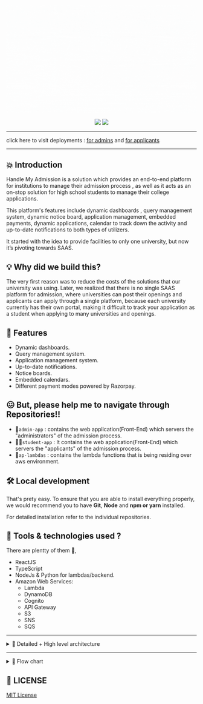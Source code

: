 ![Handle My Admission](./hma.gif)

<p align="center">
<img src="https://img.shields.io/github/license/admission-portal/admin-app" />
<img src="https://img.shields.io/badge/Author-Tejas_Ladhani-yellow" />
</p>

<hr/>

click here to visit deployments : [for admins]( https://handle-my-admissions-admin.web.app/ap-admin/) and [for applicants](https://handle-my-admissions.web.app/ap-student/)

<hr/>

## 💥 Introduction

Handle My Admission is a solution which provides an end-to-end platform for institutions to manage their admission process , as well as it acts as an on-stop solution for high school students to manage their college applications.

This platform's features include dynamic dashboards , query management system, dynamic notice board, application management, embedded payments, dynamic applications, calendar to track down the activity and up-to-date notifications to both types of utilizers.

It started with the idea to provide facilities to only one university, but now it’s pivoting towards SAAS.


## 💡 Why did we build this?

The very first reason was to reduce the costs of the solutions that our university was using. Later, we realized that there is no single SAAS platform for admission, where universities can post their openings and applicants can apply through a single platform, because each university currently has their own portal, making it difficult to track your application as a student when applying to many universities and openings.

## 🥁 Features

- Dynamic dashboards.
- Query management system.
- Application management system.
- Up-to-date notifications.
- Notice boards.
- Embedded calendars.
- Different payment modes powered by Razorpay.

## 😖 But, please help me to navigate through Repositories!!
- 🏦```admin-app``` : contains the web application(Front-End) which servers the "administrators" of the admission process.
- 👩‍🎓```student-app``` : It contains the web application(Front-End) which servers the "applicants" of the admission process.
- 🚀```ap-lambdas``` : contains the lambda functions that is being residing over aws environment.

## 🛠️ Local development

That's prety easy. To ensure that you are able to install everything properly, we would recommend you to have <b>Git</b>, <b>Node</b> and <b>npm or yarn</b> installed.

For detailed installation refer to the individual repositories.


## 🧰 Tools & technologies used ?
There are plentty of them 🎊,
- ReactJS
- TypeScript
- NodeJs & Python for lambdas/backend.
- Amazon Web Services:
    * Lambda
    * DynamoDB
    * Cognito
    * API Gateway
    * S3
    * SNS
    * SQS

<hr />
<details>
  <summary> 📃 Detailed + High level architecture</summary>
    <p align="center">
        <img src="https://user-images.githubusercontent.com/67834407/153741053-0c85a994-dcfe-49a7-83e7-769d89d59b19.png " />
    </p>
    <p align="center">
        <img src="https://user-images.githubusercontent.com/67834407/153741062-9bab87c1-a605-4a8a-80ac-760111d0a11a.png" />
    </p>

</details>

<hr/>

<details>
  <summary> 📃 Flow chart </summary>
    <p align="center">
        <img src="https://user-images.githubusercontent.com/59203865/153623874-c63fd684-c51f-41e7-9e6d-f4a4acaa7345.png" />
    </p>
    <p align="center">
        <img src="https://user-images.githubusercontent.com/59203865/153624641-802bda4f-27b0-4cfe-80fd-ff1cb7f197f6.png" />
    </p>

</details>


## 📜 LICENSE

[MIT License](/LICENSE.txt)
